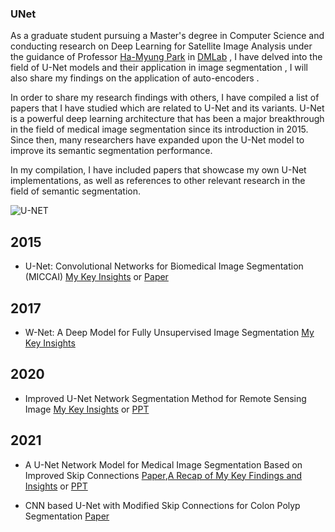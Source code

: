 ### UNet



As a graduate student pursuing a Master's degree in Computer Science and conducting research on Deep Learning for Satellite Image Analysis under the guidance of Professor [Ha-Myung Park](http://hmpark.me ) in [DMLab](https://kmudmlab.github.io/people) , I have delved into the field of U-Net models and their application in image segmentation , I will also share my findings on the application of auto-encoders . 

In order to share my research findings with others, I have compiled a list of papers that I have studied which are related to U-Net and its variants. U-Net is a powerful deep learning architecture that has been a major breakthrough in the field of medical image segmentation since its introduction in 2015. Since then, many researchers have expanded upon the U-Net model to improve its semantic segmentation performance.

In my compilation, I have included papers that showcase my own U-Net implementations, as well as references to other relevant research in the field of semantic segmentation.

![U-NET](https://user-images.githubusercontent.com/51711008/229861742-e4e08cf8-6acc-4a2d-92e8-d0efbdce1723.png) 



## 2015


 * U-Net: Convolutional Networks for Biomedical Image Segmentation (MICCAI) [My Key Insights](https://github.com/iamismaill/UNet/tree/main/2015) or [Paper](https://arxiv.org/abs/1505.04597) 

## 2017

 * W-Net: A Deep Model for Fully Unsupervised Image Segmentation [My Key Insights](https://github.com/iamismaill/UNet/tree/main/W-NET) 

## 2020


 * Improved U-Net Network Segmentation Method for Remote Sensing Image [My Key Insights](https://github.com/iamismaill/UNet/blob/main/2020/Improved%20UNet%20Network%20Segmentatic%20for%20remote%20sensign%20image.pdf) or [PPT](https://github.com/iamismaill/UNet/blob/main/2020/My%20Key%20findings.pptx) 


## 2021

 * A U-Net Network Model for Medical Image Segmentation Based on Improved Skip Connections [Paper](https://ieeexplore.ieee.org/document/9724086),[A Recap of My Key Findings and Insights]( https://github.com/iamismaill/UNet/blob/main/2021/A_U-Net_Network_Model_for_Medical_Image_Segmentation_Based_on_Improved_Skip_Connections.pdf ) or  [PPT](https://github.com/iamismaill/UNet/blob/main/2021/Extracting%20Key%20Insights%20from%20A%20U-Net%20Network%20Model%20for%20Medical%20Image%20Segmentation%20Based%20on%20Improved%20Skip%20Connections:%20A%20Summary%20of%20Key%20Takeaways.pptx)

* CNN based U-Net with Modified Skip Connections for Colon Polyp Segmentation [Paper](https://github.com/iamismaill/UNet/blob/main/2021/CNN_based_U-Net_with_Modified_Skip_Connections_for_Colon_Polyp_Segmentation.pdf)
